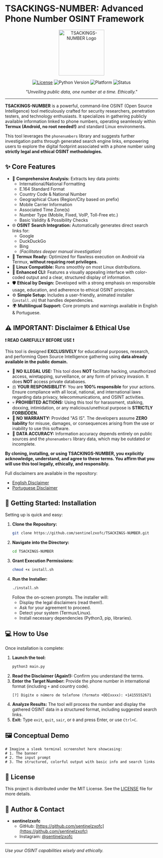 # TSACKINGS-NUMBER: Advanced Phone Number OSINT Framework

<p align="center">
  <img src="https://raw.githubusercontent.com/sentinelzxofc/TSACKINGS-NUMBER/logo.png" alt="TSACKINGS-NUMBER Logo" width="150"/> 

<p align="center">
    <a href="https://github.com/sentinelzxofc/TSACKINGS-NUMBER/blob/main/LICENSE"><img src="https://img.shields.io/badge/License-MIT-yellow.svg" alt="License"></a>
    <img src="https://img.shields.io/badge/Python-3.x-blue.svg" alt="Python Version">
    <img src="https://img.shields.io/badge/Platform-Linux%20%7C%20Termux-brightgreen.svg" alt="Platform">
    <img src="https://img.shields.io/badge/Status-Active-success.svg" alt="Status">
    <!-- Add more badges as needed -->
</p>

<p align="center">
    <i>"Unveiling public data, one number at a time. Ethically."</i>
</p>

---

**TSACKINGS-NUMBER** is a powerful, command-line OSINT (Open Source Intelligence) tool meticulously crafted for security researchers, penetration testers, and technology enthusiasts. It specializes in gathering publicly available information linked to phone numbers, operating seamlessly within **Termux (Android, no root needed!)** and standard Linux environments.

This tool leverages the `phonenumbers` library and suggests further investigation paths through generated search engine links, empowering users to explore the digital footprint associated with a phone number using **strictly legal and ethical OSINT methodologies.**

## ✨ Core Features

*   📱 **Comprehensive Analysis:** Extracts key data points:
    *   International/National Formatting
    *   E.164 Standard Format
    *   Country Code & National Number
    *   Geographical Clues (Region/City based on prefix)
    *   Mobile Carrier Information
    *   Associated Time Zone(s)
    *   Number Type (Mobile, Fixed, VoIP, Toll-Free etc.)
    *   Basic Validity & Possibility Checks
*   🌐 **OSINT Search Integration:** Automatically generates direct search links for:
    *   Google
    *   DuckDuckGo
    *   Bing
    *   *(Facilitates deeper manual investigation)*
*   🚀 **Termux Ready:** Optimized for flawless execution on Android via Termux, **without requiring root privileges.**
*   🐧 **Linux Compatible:** Runs smoothly on most Linux distributions.
*   🎨 **Enhanced CLI:** Features a visually appealing interface with color-coded output and a clear, structured display of information.
*   🛡️ **Ethical by Design:** Developed with a strong emphasis on responsible usage, education, and adherence to ethical OSINT principles.
*   ⚙️ **Simple Setup:** Includes a user-friendly, animated installer (`install.sh`) that handles dependencies.
*   🌍 **Multilingual Support:** Core prompts and warnings available in English & Portuguese.

## ⚠️ IMPORTANT: Disclaimer & Ethical Use

**❗ READ CAREFULLY BEFORE USE ❗**

This tool is designed **EXCLUSIVELY** for educational purposes, research, and performing Open Source Intelligence gathering using **data already available in the public domain.**

*   🚫 **NO ILLEGAL USE:** This tool does **NOT** facilitate hacking, unauthorized access, wiretapping, surveillance, or any form of privacy invasion. It does **NOT** access private databases.
*   ⚖️ **YOUR RESPONSIBILITY:** You are **100% responsible** for your actions. Ensure compliance with all local, national, and international laws regarding data privacy, telecommunications, and OSINT activities.
*   💀 **PROHIBITED ACTIONS:** Using this tool for harassment, stalking, doxxing, intimidation, or any malicious/unethical purpose is **STRICTLY FORBIDDEN.**
*   📄 **NO WARRANTY:** Provided "AS IS". The developers assume **ZERO liability** for misuse, damages, or consequences arising from the use or inability to use this software.
*   🎯 **DATA ACCURACY:** Information accuracy depends entirely on public sources and the `phonenumbers` library data, which may be outdated or incomplete.

**By cloning, installing, or using TSACKINGS-NUMBER, you explicitly acknowledge, understand, and agree to these terms. You affirm that you will use this tool legally, ethically, and responsibly.**

Full disclaimers are available in the repository:
*   [English Disclaimer](./DISCLAIMER_EN.md)
*   [Portuguese Disclaimer](./DISCLAIMER_PT.md)

## 🚀 Getting Started: Installation

Setting up is quick and easy:

1.  **Clone the Repository:**
    ```bash
    git clone https://github.com/sentinelzxofc/TSACKINGS-NUMBER.git
    ```
2.  **Navigate into the Directory:**
    ```bash
    cd TSACKINGS-NUMBER
    ```
3.  **Grant Execution Permissions:**
    ```bash
    chmod +x install.sh
    ```
4.  **Run the Installer:**
    ```bash
    ./install.sh
    ```
    Follow the on-screen prompts. The installer will:
    *   Display the legal disclaimers (read them!).
    *   Ask for your agreement to proceed.
    *   Detect your system (Termux/Linux).
    *   Install necessary dependencies (Python3, pip, libraries).

## 💻 How to Use

Once installation is complete:

1.  **Launch the tool:**
    ```bash
    python3 main.py
    ```
2.  **Read the Disclaimer (Again!):** Confirm you understand the terms.
3.  **Enter the Target Number:** Provide the phone number in international format (including `+` and country code).
    ```
    [?] Digite o número de telefone (formato +DDIxxxx): +14155552671
    ```
4.  **Analyze Results:** The tool will process the number and display the gathered OSINT data in a structured format, including suggested search links.
5.  **Exit:** Type `exit`, `quit`, `sair`, or `0` and press Enter, or use `Ctrl+C`.

## 🖼️ Conceptual Demo

```
# Imagine a sleek terminal screenshot here showcasing:
# 1. The banner
# 2. The input prompt
# 3. The structured, colorful output with basic info and search links
```

## 📜 License

This project is distributed under the MIT License. See the [LICENSE](./LICENSE) file for more details.

## 👤 Author & Contact

*   **sentinelzxofc**
    *   GitHub: [https://github.com/sentinelzxofc](https://github.com/sentinelzxofc)
    *   Instagram: [@sentinelzxofc](https://instagram.com/sentinelzxofc)

---

*Use your OSINT capabilities wisely and ethically.*

